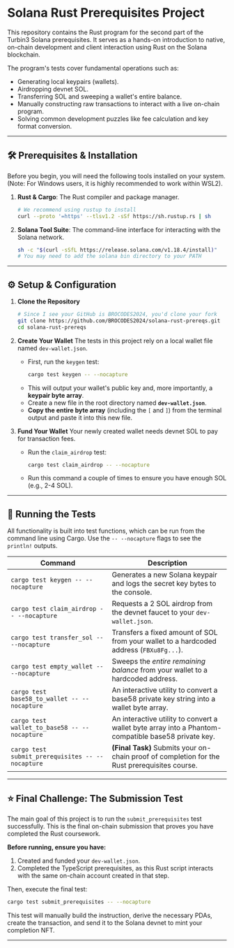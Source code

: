 # Solana Rust Prerequisites Project

This repository contains the Rust program for the second part of the Turbin3 Solana prerequisites. It serves as a hands-on introduction to native, on-chain development and client interaction using Rust on the Solana blockchain.

The program's tests cover fundamental operations such as:

- Generating local keypairs (wallets).
- Airdropping devnet SOL.
- Transferring SOL and sweeping a wallet's entire balance.
- Manually constructing raw transactions to interact with a live on-chain program.
- Solving common development puzzles like fee calculation and key format conversion.

---

## 🛠️ Prerequisites & Installation

Before you begin, you will need the following tools installed on your system. (Note: For Windows users, it is highly recommended to work within WSL2).

1.  **Rust & Cargo**: The Rust compiler and package manager.

    ```bash
    # We recommend using rustup to install
    curl --proto '=https' --tlsv1.2 -sSf https://sh.rustup.rs | sh
    ```

2.  **Solana Tool Suite**: The command-line interface for interacting with the Solana network.

    ```bash
    sh -c "$(curl -sSfL https://release.solana.com/v1.18.4/install)"
    # You may need to add the solana bin directory to your PATH
    ```

---

## ⚙️ Setup & Configuration

1.  **Clone the Repository**

    ```bash
    # Since I see your GitHub is BROCODES2024, you'd clone your fork
    git clone https://github.com/BROCODES2024/solana-rust-prereqs.git
    cd solana-rust-prereqs
    ```

2.  **Create Your Wallet**
    The tests in this project rely on a local wallet file named `dev-wallet.json`.

    - First, run the `keygen` test:
      ```bash
      cargo test keygen -- --nocapture
      ```
    - This will output your wallet's public key and, more importantly, a **keypair byte array**.
    - Create a new file in the root directory named **`dev-wallet.json`**.
    - **Copy the entire byte array** (including the `[` and `]`) from the terminal output and paste it into this new file.

3.  **Fund Your Wallet**
    Your newly created wallet needs devnet SOL to pay for transaction fees.

    - Run the `claim_airdrop` test:
      ```bash
      cargo test claim_airdrop -- --nocapture
      ```
    - Run this command a couple of times to ensure you have enough SOL (e.g., 2-4 SOL).

---

## 🚀 Running the Tests

All functionality is built into test functions, which can be run from the command line using Cargo. Use the `-- --nocapture` flags to see the `println!` outputs.

| Command                                          | Description                                                                                         |
| ------------------------------------------------ | --------------------------------------------------------------------------------------------------- |
| `cargo test keygen -- --nocapture`               | Generates a new Solana keypair and logs the secret key bytes to the console.                        |
| `cargo test claim_airdrop -- --nocapture`        | Requests a 2 SOL airdrop from the devnet faucet to your `dev-wallet.json`.                          |
| `cargo test transfer_sol -- --nocapture`         | Transfers a fixed amount of SOL from your wallet to a hardcoded address (`FBXu8Fg...`).             |
| `cargo test empty_wallet -- --nocapture`         | Sweeps the _entire remaining balance_ from your wallet to a hardcoded address.                      |
| `cargo test base58_to_wallet -- --nocapture`     | An interactive utility to convert a base58 private key string into a wallet byte array.             |
| `cargo test wallet_to_base58 -- --nocapture`     | An interactive utility to convert a wallet byte array into a Phantom-compatible base58 private key. |
| `cargo test submit_prerequisites -- --nocapture` | **(Final Task)** Submits your on-chain proof of completion for the Rust prerequisites course.       |

---

## ⭐ Final Challenge: The Submission Test

The main goal of this project is to run the `submit_prerequisites` test successfully. This is the final on-chain submission that proves you have completed the Rust coursework.

**Before running, ensure you have:**

1.  Created and funded your `dev-wallet.json`.
2.  Completed the TypeScript prerequisites, as this Rust script interacts with the same on-chain account created in that step.

Then, execute the final test:

```bash
cargo test submit_prerequisites -- --nocapture
```

This test will manually build the instruction, derive the necessary PDAs, create the transaction, and send it to the Solana devnet to mint your completion NFT.

---
